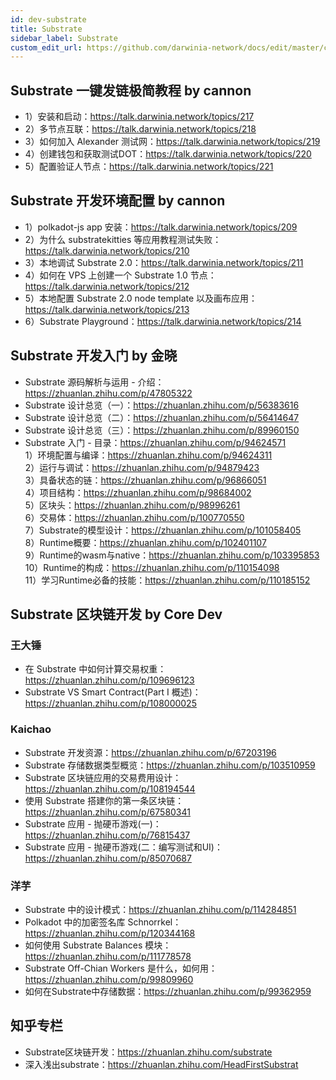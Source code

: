 ```yaml
---
id: dev-substrate
title: Substrate
sidebar_label: Substrate
custom_edit_url: https://github.com/darwinia-network/docs/edit/master/content/zh-CN/dev-substrate.md
---
```


## Substrate 一键发链极简教程 by cannon
- 1）安装和启动：https://talk.darwinia.network/topics/217
- 2）多节点互联：https://talk.darwinia.network/topics/218
- 3）如何加入 Alexander 测试网：https://talk.darwinia.network/topics/219
- 4）创建钱包和获取测试DOT：https://talk.darwinia.network/topics/220
- 5）配置验证人节点：https://talk.darwinia.network/topics/221

## Substrate 开发环境配置 by cannon
- 1）polkadot-js app 安装：https://talk.darwinia.network/topics/209
- 2）为什么 substratekitties 等应用教程测试失败：https://talk.darwinia.network/topics/210
- 3）本地调试 Substrate 2.0：https://talk.darwinia.network/topics/211
- 4）如何在 VPS 上创建一个 Substrate 1.0 节点：https://talk.darwinia.network/topics/212
- 5）本地配置 Substrate 2.0 node template 以及画布应用：https://talk.darwinia.network/topics/213
- 6）Substrate Playground：https://talk.darwinia.network/topics/214

## Substrate 开发入门 by 金晓
- Substrate 源码解析与运用 - 介绍：https://zhuanlan.zhihu.com/p/47805322
- Substrate 设计总览（一）：https://zhuanlan.zhihu.com/p/56383616
- Substrate 设计总览（二）：https://zhuanlan.zhihu.com/p/56414647
- Substrate 设计总览（三）：https://zhuanlan.zhihu.com/p/89960150
- Substrate 入门 - 目录：https://zhuanlan.zhihu.com/p/94624571  
  1）环境配置与编译：https://zhuanlan.zhihu.com/p/94624311  
  2）运行与调试：https://zhuanlan.zhihu.com/p/94879423  
  3）具备状态的链：https://zhuanlan.zhihu.com/p/96866051  
  4）项目结构：https://zhuanlan.zhihu.com/p/98684002  
  5）区块头：https://zhuanlan.zhihu.com/p/98996261  
  6）交易体：https://zhuanlan.zhihu.com/p/100770550  
  7）Substrate的模型设计：https://zhuanlan.zhihu.com/p/101058405  
  8）Runtime概要：https://zhuanlan.zhihu.com/p/102401107  
  9）Runtime的wasm与native：https://zhuanlan.zhihu.com/p/103395853  
  10）Runtime的构成：https://zhuanlan.zhihu.com/p/110154098  
  11）学习Runtime必备的技能：https://zhuanlan.zhihu.com/p/110185152  

## Substrate 区块链开发 by Core Dev
### 王大锤
- 在 Substrate 中如何计算交易权重：https://zhuanlan.zhihu.com/p/109696123
- Substrate VS Smart Contract(Part I 概述)：https://zhuanlan.zhihu.com/p/108000025
### Kaichao
- Substrate 开发资源：https://zhuanlan.zhihu.com/p/67203196
- Substrate 存储数据类型概览：https://zhuanlan.zhihu.com/p/103510959
- Substrate 区块链应用的交易费用设计：https://zhuanlan.zhihu.com/p/108194544
- 使用 Substrate 搭建你的第一条区块链：https://zhuanlan.zhihu.com/p/67580341
- Substrate 应用 - 抛硬币游戏(一)：https://zhuanlan.zhihu.com/p/76815437
- Substrate 应用 - 抛硬币游戏(二：编写测试和UI)：https://zhuanlan.zhihu.com/p/85070687
### 洋芋
- Substrate 中的设计模式：https://zhuanlan.zhihu.com/p/114284851
- Polkadot 中的加密签名库 Schnorrkel：https://zhuanlan.zhihu.com/p/120344168
- 如何使用 Substrate Balances 模块：https://zhuanlan.zhihu.com/p/111778578
- Substrate Off-Chian Workers 是什么，如何用： https://zhuanlan.zhihu.com/p/99809960
- 如何在Substrate中存储数据：https://zhuanlan.zhihu.com/p/99362959

## 知乎专栏
- Substrate区块链开发：https://zhuanlan.zhihu.com/substrate
- 深入浅出substrate：https://zhuanlan.zhihu.com/HeadFirstSubstrat

